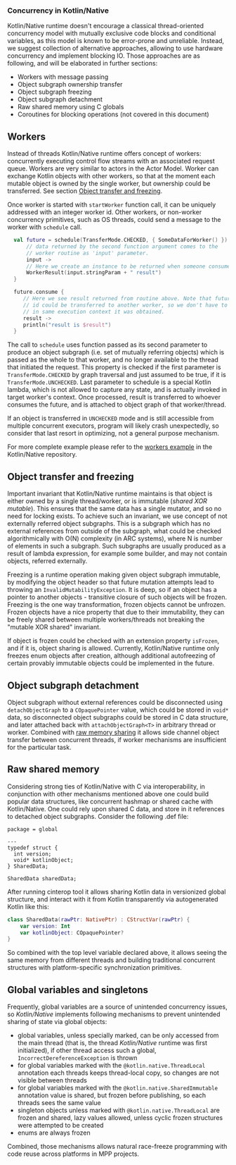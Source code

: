 ### Concurrency in Kotlin/Native

  Kotlin/Native runtime doesn't encourage a classical thread-oriented concurrency
 model with mutually exclusive code blocks and conditional variables, as this model is
 known to be error-prone and unreliable. Instead, we suggest collection of
 alternative approaches, allowing to use hardware concurrency and implement blocking IO.
 Those approaches are as following, and will be elaborated in further sections:
   * Workers with message passing
   * Object subgraph ownership transfer
   * Object subgraph freezing
   * Object subgraph detachment
   * Raw shared memory using C globals
   * Coroutines for blocking operations (not covered in this document)

 ## Workers

  Instead of threads Kotlin/Native runtime offers concept of workers: concurrently executing
 control flow streams with an associated request queue. Workers are very similar to actors
 in the Actor Model. Worker can exchange Kotlin objects with other workers, so that at the moment
 each mutable object is owned by the single worker, but ownership could be transferred.
 See section [Object transfer and freezing](#transfer).

  Once worker is started with `startWorker` function call, it can be uniquely addressed with an integer
 worker id. Other workers, or non-worker concurrency primitives, such as OS threads, could send a message
 to the worker with `schedule` call.
 ```kotlin
   val future = schedule(TransferMode.CHECKED, { SomeDataForWorker() }) {
       // data returned by the second function argument comes to the
       // worker routine as 'input' parameter.
       input ->
       // Here we create an instance to be returned when someone consumes result future.
       WorkerResult(input.stringParam + " result")
   }

   future.consume {
      // Here we see result returned from routine above. Note that future object or
      // id could be transferred to another worker, so we don't have to consume future
      // in same execution context it was obtained.
      result ->
      println("result is $result")
   }
```
 The call to `schedule` uses function passed as its second parameter to produce an object subgraph
 (i.e. set of mutually referring objects) which is passed as the whole to that worker, and no longer
 available to the thread that initiated the request. This property is checked if the first parameter
 is `TransferMode.CHECKED` by graph traversal and just assumed to be true, if it is `TransferMode.UNCHECKED`.
 Last parameter to schedule is a special Kotlin lambda, which is not allowed to capture any state,
 and is actually invoked in target worker's context. Once processed, result is transferred to whoever consumes
 the future, and is attached to object graph of that worker/thread.

  If an object is transferred in `UNCHECKED` mode and is still accessible from multiple concurrent executors,
 program will likely crash unexpectedly, so consider that last resort in optimizing, not a general purpose
 mechanism.

  For more complete example please refer to the [workers example](https://github.com/JetBrains/kotlin-native/tree/master/samples/workers)
 in the Kotlin/Native repository.


 ## <a name="transfer"></a>Object transfer and freezing

   Important invariant that Kotlin/Native runtime maintains is that object is either owned by a single
  thread/worker, or is immutable (_shared XOR mutable_). This ensures that the same data has a single mutator, and so no need for
  locking exists. To achieve such an invariant, we use concept of not externally referred object subgraphs.
  This is a subgraph which has no external references from outside of the subgraph, what could be checked
  algorithmically with O(N) complexity (in ARC systems), where N is number of elements in such a subgraph.
  Such subgraphs are usually produced as a result of lambda expression, for example some builder, and may not
  contain objects, referred externally.

   Freezing is a runtime operation making given object subgraph immutable, by modifying the object header
  so that future mutation attempts lead to throwing an `InvalidMutabilityException`. It is deep, so
  if an object has a pointer to another objects - transitive closure of such objects will be frozen.
  Freezing is the one way transformation, frozen objects cannot be unfrozen. Frozen objects have a nice
  property that due to their immutability, they can be freely shared between multiple workers/threads
  not breaking the "mutable XOR shared" invariant.

   If object is frozen could be checked with an extension property `isFrozen`, and if it is, object sharing
 is allowed. Currently, Kotlin/Native runtime only freezes enum objects after creation, although additional
 autofreezing of certain provably immutable objects could be implemented in the future.

  ## <a name="detach"></a>Object subgraph detachment

   Object subgraph without external references could be disconnected using `detachObjectGraph` to
  a `COpaquePointer` value, which could be stored in `void*` data, so disconnected object subgraphs
  could be stored in C data structure, and later attached back with `attachObjectGraph<T>` in arbitrary thread
  or worker. Combined with [raw memory sharing](#shared) it allows side channel object transfer between
  concurrent threads, if worker mechanisms are insufficient for the particular task.

 ## <a name="shared"></a>Raw shared memory

  Considering strong ties of Kotlin/Native with C via interoperability, in conjunction with other mechanisms
 mentioned above one could build popular data structures, like concurrent hashmap or shared cache with
 Kotlin/Native. One could rely upon shared C data, and store in it references to detached object subgraphs.
 Consider the following .def file:
```
package = global

---
typedef struct {
  int version;
  void* kotlinObject;
} SharedData;

SharedData sharedData;
```
After running cinterop tool it allows sharing Kotlin data in versionized global structure,
and interact with it from Kotlin transparently via autogenerated Kotlin like this:
```kotlin
class SharedData(rawPtr: NativePtr) : CStructVar(rawPtr) {
    var version: Int
    var kotlinObject: COpaquePointer?
}
```
So combined with the top level variable declared above, it allows seeing the same memory from different
threads and building traditional concurrent structures with platform-specific synchronization primitives.

 ## <a name="top_level"></a>Global variables and singletons

  Frequently, global variables are a source of unintended concurrency issues, so _Kotlin/Native_ implements
following mechanisms to prevent unintended sharing of state via global objects:

   * global variables, unless specially marked, can be only accessed from the main thread (that is, the thread
   _Kotlin/Native_ runtime was first initialized), if other thread access such a global, `IncorrectDereferenceException` is thrown
   * for global variables marked with the `@kotlin.native.ThreadLocal` annotation each threads keeps thread-local copy,
   so changes are not visible between threads
   * for global variables marked with the `@kotlin.native.SharedImmutable` annotation value is shared, but frozen
   before publishing, so each threads sees the same value
   * singleton objects unless marked with `@kotlin.native.ThreadLocal` are frozen and shared, lazy values allowed,
   unless cyclic frozen structures were attempted to be created
   * enums are always frozen

 Combined, those mechanisms allows natural race-freeze programming with code reuse across platforms in MPP projects.